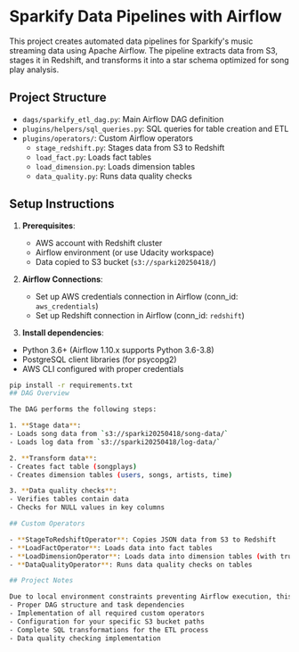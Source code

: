# Sparkify Data Pipelines with Airflow

This project creates automated data pipelines for Sparkify's music streaming data using Apache Airflow. The pipeline extracts data from S3, stages it in Redshift, and transforms it into a star schema optimized for song play analysis.

## Project Structure

- `dags/sparkify_etl_dag.py`: Main Airflow DAG definition
- `plugins/helpers/sql_queries.py`: SQL queries for table creation and ETL
- `plugins/operators/`: Custom Airflow operators
  - `stage_redshift.py`: Stages data from S3 to Redshift
  - `load_fact.py`: Loads fact tables
  - `load_dimension.py`: Loads dimension tables
  - `data_quality.py`: Runs data quality checks

## Setup Instructions

1. **Prerequisites**:
   - AWS account with Redshift cluster
   - Airflow environment (or use Udacity workspace)
   - Data copied to S3 bucket (`s3://sparki20250418/`)

2. **Airflow Connections**:
   - Set up AWS credentials connection in Airflow (conn_id: `aws_credentials`)
   - Set up Redshift connection in Airflow (conn_id: `redshift`)

3. **Install dependencies**:
  - Python 3.6+ (Airflow 1.10.x supports Python 3.6-3.8)
   - PostgreSQL client libraries (for psycopg2)
   - AWS CLI configured with proper credentials
   ```bash
   pip install -r requirements.txt
## DAG Overview

The DAG performs the following steps:

1. **Stage data**:
- Loads song data from `s3://sparki20250418/song-data/`
- Loads log data from `s3://sparki20250418/log-data/`

2. **Transform data**:
- Creates fact table (songplays)
- Creates dimension tables (users, songs, artists, time)

3. **Data quality checks**:
- Verifies tables contain data
- Checks for NULL values in key columns

## Custom Operators

- **StageToRedshiftOperator**: Copies JSON data from S3 to Redshift
- **LoadFactOperator**: Loads data into fact tables
- **LoadDimensionOperator**: Loads data into dimension tables (with truncate option)
- **DataQualityOperator**: Runs data quality checks on tables

## Project Notes

Due to local environment constraints preventing Airflow execution, this repository demonstrates:
- Proper DAG structure and task dependencies
- Implementation of all required custom operators
- Configuration for your specific S3 bucket paths
- Complete SQL transformations for the ETL process
- Data quality checking implementation
